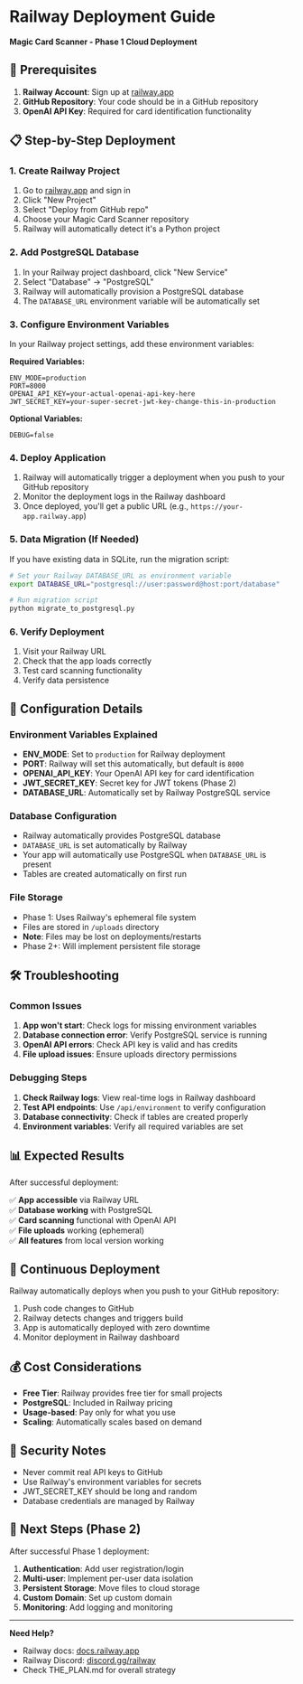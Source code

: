 # Railway Deployment Guide
**Magic Card Scanner - Phase 1 Cloud Deployment**

## 🚀 **Prerequisites**

1. **Railway Account**: Sign up at [railway.app](https://railway.app)
2. **GitHub Repository**: Your code should be in a GitHub repository
3. **OpenAI API Key**: Required for card identification functionality

## 📋 **Step-by-Step Deployment**

### **1. Create Railway Project**

1. Go to [railway.app](https://railway.app) and sign in
2. Click "New Project"
3. Select "Deploy from GitHub repo"
4. Choose your Magic Card Scanner repository
5. Railway will automatically detect it's a Python project

### **2. Add PostgreSQL Database**

1. In your Railway project dashboard, click "New Service"
2. Select "Database" → "PostgreSQL" 
3. Railway will automatically provision a PostgreSQL database
4. The `DATABASE_URL` environment variable will be automatically set

### **3. Configure Environment Variables**

In your Railway project settings, add these environment variables:

**Required Variables:**
```
ENV_MODE=production
PORT=8000
OPENAI_API_KEY=your-actual-openai-api-key-here
JWT_SECRET_KEY=your-super-secret-jwt-key-change-this-in-production
```

**Optional Variables:**
```
DEBUG=false
```

### **4. Deploy Application**

1. Railway will automatically trigger a deployment when you push to your GitHub repository
2. Monitor the deployment logs in the Railway dashboard
3. Once deployed, you'll get a public URL (e.g., `https://your-app.railway.app`)

### **5. Data Migration (If Needed)**

If you have existing data in SQLite, run the migration script:

```bash
# Set your Railway DATABASE_URL as environment variable
export DATABASE_URL="postgresql://user:password@host:port/database"

# Run migration script
python migrate_to_postgresql.py
```

### **6. Verify Deployment**

1. Visit your Railway URL
2. Check that the app loads correctly
3. Test card scanning functionality
4. Verify data persistence

## 🔧 **Configuration Details**

### **Environment Variables Explained**

- **ENV_MODE**: Set to `production` for Railway deployment
- **PORT**: Railway will set this automatically, but default is `8000`
- **OPENAI_API_KEY**: Your OpenAI API key for card identification
- **JWT_SECRET_KEY**: Secret key for JWT tokens (Phase 2)
- **DATABASE_URL**: Automatically set by Railway PostgreSQL service

### **Database Configuration**

- Railway automatically provides PostgreSQL database
- `DATABASE_URL` is set automatically by Railway
- Your app will automatically use PostgreSQL when `DATABASE_URL` is present
- Tables are created automatically on first run

### **File Storage**

- Phase 1: Uses Railway's ephemeral file system
- Files are stored in `/uploads` directory
- **Note**: Files may be lost on deployments/restarts
- Phase 2+: Will implement persistent file storage

## 🛠️ **Troubleshooting**

### **Common Issues**

1. **App won't start**: Check logs for missing environment variables
2. **Database connection error**: Verify PostgreSQL service is running
3. **OpenAI API errors**: Check API key is valid and has credits
4. **File upload issues**: Ensure uploads directory permissions

### **Debugging Steps**

1. **Check Railway logs**: View real-time logs in Railway dashboard
2. **Test API endpoints**: Use `/api/environment` to verify configuration
3. **Database connectivity**: Check if tables are created properly
4. **Environment variables**: Verify all required variables are set

## 📊 **Expected Results**

After successful deployment:

✅ **App accessible** via Railway URL  
✅ **Database working** with PostgreSQL  
✅ **Card scanning** functional with OpenAI API  
✅ **File uploads** working (ephemeral)  
✅ **All features** from local version working  

## 🔄 **Continuous Deployment**

Railway automatically deploys when you push to your GitHub repository:

1. Push code changes to GitHub
2. Railway detects changes and triggers build
3. App is automatically deployed with zero downtime
4. Monitor deployment in Railway dashboard

## 💰 **Cost Considerations**

- **Free Tier**: Railway provides free tier for small projects
- **PostgreSQL**: Included in Railway pricing
- **Usage-based**: Pay only for what you use
- **Scaling**: Automatically scales based on demand

## 🔐 **Security Notes**

- Never commit real API keys to GitHub
- Use Railway's environment variables for secrets
- JWT_SECRET_KEY should be long and random
- Database credentials are managed by Railway

## 🎯 **Next Steps (Phase 2)**

After successful Phase 1 deployment:

1. **Authentication**: Add user registration/login
2. **Multi-user**: Implement per-user data isolation
3. **Persistent Storage**: Move files to cloud storage
4. **Custom Domain**: Set up custom domain
5. **Monitoring**: Add logging and monitoring

---

**Need Help?** 
- Railway docs: [docs.railway.app](https://docs.railway.app)
- Railway Discord: [discord.gg/railway](https://discord.gg/railway)
- Check THE_PLAN.md for overall strategy 